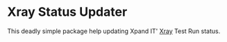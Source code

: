 # Xray Status Updater

This deadly simple package help updating Xpand IT' [Xray](https://confluence.xpand-it.com/display/XRAY/v2.0) Test Run status. 
